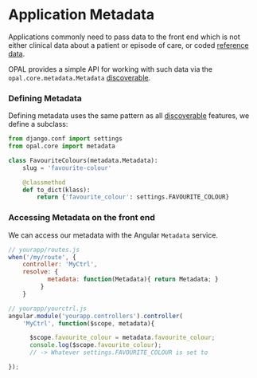 # Application Metadata

Applications commonly need to pass data to the front end which is not either clinical
data about a patient or episode of care, or coded [reference data](referencedata.md).

OPAL provides a simple API for working with such data via the `opal.core.metadata.Metadata`
[discoverable](discoverable.md).

### Defining Metadata

Defining metadata uses the same pattern as all [discoverable](discoverable.md) features, we
define a subclass:

```python
from django.conf import settings
from opal.core import metadata

class FavouriteColours(metadata.Metadata):
    slug = 'favourite-colour'

    @classmethod
    def to_dict(klass):
        return {'favourite_colour': settings.FAVOURITE_COLOUR}
```

### Accessing Metadata on the front end

We can access our metadata with the Angular `Metadata` service.

```javascript
// yourapp/routes.js
when('/my/route', {
    controller: 'MyCtrl',
   	resolve: {
           metadata: function(Metadata){ return Metadata; }
   		 }
    }

// yourapp/yourctrl.js
angular.module('yourapp.controllers').controller(
    'MyCtrl', function($scope, metadata){

      $scope.favourite_colour = metadata.favourite_colour;
      console.log($scope.favourite_colour);
      // -> Whatever settings.FAVOURITE_COLOUR is set to

});

```
